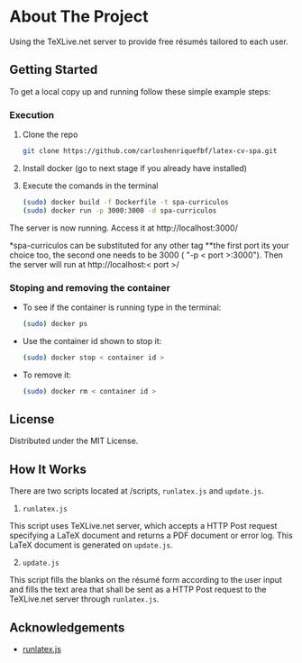 # About The Project

Using the TeXLive.net server to provide free résumés tailored to each user.

## Getting Started

To get a local copy up and running follow these simple example steps:

### Execution 

1. Clone the repo
   ```sh
   git clone https://github.com/carloshenriquefbf/latex-cv-spa.git
   ```
   
2. Install docker (go to next stage if you already have installed)


3. Execute the comands in the terminal 
   ```sh
   (sudo) docker build -f Dockerfile -t spa-curriculos
   (sudo) docker run -p 3000:3000 -d spa-curriculos
   ```
The server is now running. Access it at http://localhost:3000/   

*spa-curriculos can be substituted for any other tag
**the first port its your choice too, the second one needs to be 3000 ( "-p < port >:3000"). Then the server will run at http://localhost:< port >/


### Stoping and removing the container

* To see if the container is running type in the terminal:
    ```sh
   (sudo) docker ps
   ```

* Use the container id shown to stop it:
   ```sh
   (sudo) docker stop < container id > 
   ```

* To remove it:
   ```sh
   (sudo) docker rm < container id > 
   ```

## License

Distributed under the MIT License.

## How It Works

There are two scripts located at /scripts, ```runlatex.js``` and ```update.js```. 

1. ```runlatex.js```

This script uses TeXLive.net server, which accepts a HTTP Post request specifying a LaTeX document and returns a PDF document or error log. This LaTeX document is generated on ```update.js```.

2. ```update.js```

This script fills the blanks on the résumé form according to the user input and fills the text area that shall be sent as a HTTP Post request to the TeXLive.net server through ```runlatex.js```. 

## Acknowledgements

* [runlatex.js](https://github.com/learnlatex/learnlatex.github.io)
